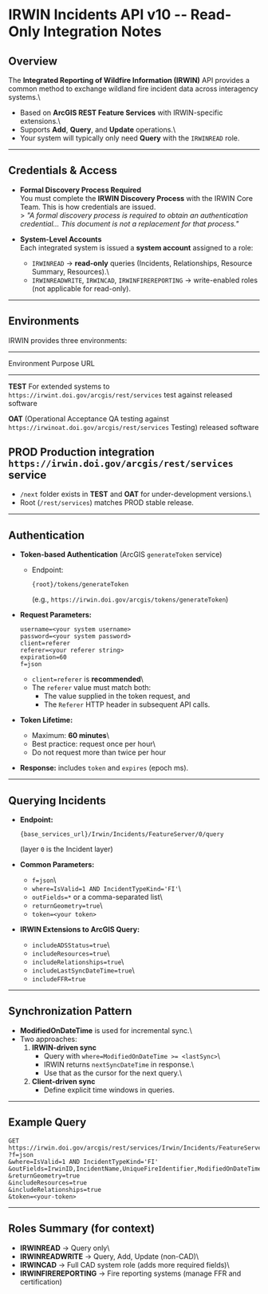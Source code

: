 # IRWIN Incidents API v10 -- Read-Only Integration Notes

## Overview

The **Integrated Reporting of Wildfire Information (IRWIN)** API
provides a common method to exchange wildland fire incident data across
interagency systems.\
- Based on **ArcGIS REST Feature Services** with IRWIN-specific
extensions.\
- Supports **Add**, **Query**, and **Update** operations.\
- Your system will typically only need **Query** with the `IRWINREAD`
role.

------------------------------------------------------------------------

## Credentials & Access

-   **Formal Discovery Process Required**\
    You must complete the **IRWIN Discovery Process** with the IRWIN
    Core Team. This is how credentials are issued.\
    \> *"A formal discovery process is required to obtain an
    authentication credential... This document is not a replacement for
    that process."*

-   **System-Level Accounts**\
    Each integrated system is issued a **system account** assigned to a
    role:

    -   `IRWINREAD` → **read-only** queries (Incidents, Relationships,
        Resource Summary, Resources).\
    -   `IRWINREADWRITE`, `IRWINCAD`, `IRWINFIREREPORTING` →
        write-enabled roles (not applicable for read-only).

------------------------------------------------------------------------

## Environments

IRWIN provides three environments:

  ------------------------------------------------------------------------------------------------------------
  Environment                        Purpose                 URL
  ---------------------------------- ----------------------- -------------------------------------------------
  **TEST**                           For extended systems to `https://irwint.doi.gov/arcgis/rest/services`
                                     test against released   
                                     software                

  **OAT** (Operational Acceptance    QA testing against      `https://irwinoat.doi.gov/arcgis/rest/services`
  Testing)                           released software       

  **PROD**                           Production integration  `https://irwin.doi.gov/arcgis/rest/services`
                                     service                 
  ------------------------------------------------------------------------------------------------------------

-   `/next` folder exists in **TEST** and **OAT** for under-development
    versions.\
-   Root (`/rest/services`) matches PROD stable release.

------------------------------------------------------------------------

## Authentication

-   **Token-based Authentication** (ArcGIS `generateToken` service)

    -   Endpoint:

            {root}/tokens/generateToken

        (e.g., `https://irwin.doi.gov/arcgis/tokens/generateToken`)

-   **Request Parameters:**

    ``` text
    username=<your system username>
    password=<your system password>
    client=referer
    referer=<your referer string>
    expiration=60
    f=json
    ```

    -   `client=referer` is **recommended**\
    -   The `referer` value must match both:
        -   The value supplied in the token request, and
        -   The `Referer` HTTP header in subsequent API calls.

-   **Token Lifetime:**

    -   Maximum: **60 minutes**\
    -   Best practice: request once per hour\
    -   Do not request more than twice per hour

-   **Response:** includes `token` and `expires` (epoch ms).

------------------------------------------------------------------------

## Querying Incidents

-   **Endpoint:**

        {base_services_url}/Irwin/Incidents/FeatureServer/0/query

    (layer `0` is the Incident layer)

-   **Common Parameters:**

    -   `f=json`\
    -   `where=IsValid=1 AND IncidentTypeKind='FI'`\
    -   `outFields=*` or a comma-separated list\
    -   `returnGeometry=true`\
    -   `token=<your token>`

-   **IRWIN Extensions to ArcGIS Query:**

    -   `includeADSStatus=true`\
    -   `includeResources=true`\
    -   `includeRelationships=true`\
    -   `includeLastSyncDateTime=true`\
    -   `includeFFR=true`

------------------------------------------------------------------------

## Synchronization Pattern

-   **ModifiedOnDateTime** is used for incremental sync.\
-   Two approaches:
    1.  **IRWIN-driven sync**
        -   Query with `where=ModifiedOnDateTime >= <lastSync>`\
        -   IRWIN returns `nextSyncDateTime` in response.\
        -   Use that as the cursor for the next query.\
    2.  **Client-driven sync**
        -   Define explicit time windows in queries.

------------------------------------------------------------------------

## Example Query

``` http
GET https://irwin.doi.gov/arcgis/rest/services/Irwin/Incidents/FeatureServer/0/query
?f=json
&where=IsValid=1 AND IncidentTypeKind='FI'
&outFields=IrwinID,IncidentName,UniqueFireIdentifier,ModifiedOnDateTime
&returnGeometry=true
&includeResources=true
&includeRelationships=true
&token=<your-token>
```

------------------------------------------------------------------------

## Roles Summary (for context)

-   **IRWINREAD** → Query only\
-   **IRWINREADWRITE** → Query, Add, Update (non-CAD)\
-   **IRWINCAD** → Full CAD system role (adds more required fields)\
-   **IRWINFIREREPORTING** → Fire reporting systems (manage FFR and
    certification)
